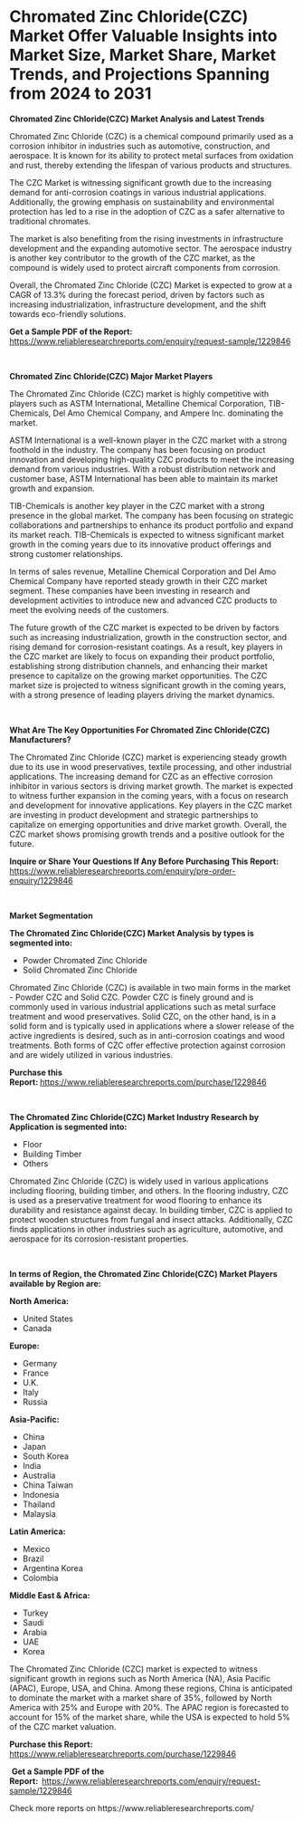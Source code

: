 <p><h1>Chromated Zinc Chloride(CZC) Market Offer Valuable Insights into Market Size, Market Share, Market Trends, and Projections Spanning from 2024 to 2031</h1></p><p><strong>Chromated Zinc Chloride(CZC) Market Analysis and Latest Trends</strong></p>
<p><p>Chromated Zinc Chloride (CZC) is a chemical compound primarily used as a corrosion inhibitor in industries such as automotive, construction, and aerospace. It is known for its ability to protect metal surfaces from oxidation and rust, thereby extending the lifespan of various products and structures.</p><p>The CZC Market is witnessing significant growth due to the increasing demand for anti-corrosion coatings in various industrial applications. Additionally, the growing emphasis on sustainability and environmental protection has led to a rise in the adoption of CZC as a safer alternative to traditional chromates.</p><p>The market is also benefiting from the rising investments in infrastructure development and the expanding automotive sector. The aerospace industry is another key contributor to the growth of the CZC market, as the compound is widely used to protect aircraft components from corrosion.</p><p>Overall, the Chromated Zinc Chloride (CZC) Market is expected to grow at a CAGR of 13.3% during the forecast period, driven by factors such as increasing industrialization, infrastructure development, and the shift towards eco-friendly solutions.</p></p>
<p><strong>Get a Sample PDF of the Report:&nbsp;</strong> <a href="https://www.reliableresearchreports.com/enquiry/request-sample/1229846">https://www.reliableresearchreports.com/enquiry/request-sample/1229846</a></p>
<p>&nbsp;</p>
<p><strong>Chromated Zinc Chloride(CZC) Major Market Players</strong></p>
<p><p>The Chromated Zinc Chloride (CZC) market is highly competitive with players such as ASTM International, Metalline Chemical Corporation, TIB-Chemicals, Del Amo Chemical Company, and Ampere Inc. dominating the market. </p><p>ASTM International is a well-known player in the CZC market with a strong foothold in the industry. The company has been focusing on product innovation and developing high-quality CZC products to meet the increasing demand from various industries. With a robust distribution network and customer base, ASTM International has been able to maintain its market growth and expansion.</p><p>TIB-Chemicals is another key player in the CZC market with a strong presence in the global market. The company has been focusing on strategic collaborations and partnerships to enhance its product portfolio and expand its market reach. TIB-Chemicals is expected to witness significant market growth in the coming years due to its innovative product offerings and strong customer relationships.</p><p>In terms of sales revenue, Metalline Chemical Corporation and Del Amo Chemical Company have reported steady growth in their CZC market segment. These companies have been investing in research and development activities to introduce new and advanced CZC products to meet the evolving needs of the customers. </p><p>The future growth of the CZC market is expected to be driven by factors such as increasing industrialization, growth in the construction sector, and rising demand for corrosion-resistant coatings. As a result, key players in the CZC market are likely to focus on expanding their product portfolio, establishing strong distribution channels, and enhancing their market presence to capitalize on the growing market opportunities. The CZC market size is projected to witness significant growth in the coming years, with a strong presence of leading players driving the market dynamics.</p></p>
<p>&nbsp;</p>
<p><strong>What Are The Key Opportunities For Chromated Zinc Chloride(CZC) Manufacturers?</strong></p>
<p><p>The Chromated Zinc Chloride (CZC) market is experiencing steady growth due to its use in wood preservatives, textile processing, and other industrial applications. The increasing demand for CZC as an effective corrosion inhibitor in various sectors is driving market growth. The market is expected to witness further expansion in the coming years, with a focus on research and development for innovative applications. Key players in the CZC market are investing in product development and strategic partnerships to capitalize on emerging opportunities and drive market growth. Overall, the CZC market shows promising growth trends and a positive outlook for the future.</p></p>
<p><strong>Inquire or Share Your Questions If Any Before Purchasing This Report:</strong> <a href="https://www.reliableresearchreports.com/enquiry/pre-order-enquiry/1229846">https://www.reliableresearchreports.com/enquiry/pre-order-enquiry/1229846</a></p>
<p>&nbsp;</p>
<p><strong>Market Segmentation</strong></p>
<p><strong>The Chromated Zinc Chloride(CZC) Market Analysis by types is segmented into:</strong></p>
<p><ul><li>Powder Chromated Zinc Chloride</li><li>Solid Chromated Zinc Chloride</li></ul></p>
<p><p>Chromated Zinc Chloride (CZC) is available in two main forms in the market - Powder CZC and Solid CZC. Powder CZC is finely ground and is commonly used in various industrial applications such as metal surface treatment and wood preservatives. Solid CZC, on the other hand, is in a solid form and is typically used in applications where a slower release of the active ingredients is desired, such as in anti-corrosion coatings and wood treatments. Both forms of CZC offer effective protection against corrosion and are widely utilized in various industries.</p></p>
<p><strong>Purchase this Report:&nbsp;</strong><a href="https://www.reliableresearchreports.com/purchase/1229846">https://www.reliableresearchreports.com/purchase/1229846</a></p>
<p>&nbsp;</p>
<p><strong>The Chromated Zinc Chloride(CZC) Market Industry Research by Application is segmented into:</strong></p>
<p><ul><li>Floor</li><li>Building Timber</li><li>Others</li></ul></p>
<p><p>Chromated Zinc Chloride (CZC) is widely used in various applications including flooring, building timber, and others. In the flooring industry, CZC is used as a preservative treatment for wood flooring to enhance its durability and resistance against decay. In building timber, CZC is applied to protect wooden structures from fungal and insect attacks. Additionally, CZC finds applications in other industries such as agriculture, automotive, and aerospace for its corrosion-resistant properties.</p></p>
<p>&nbsp;</p>
<p><strong>In terms of Region, the Chromated Zinc Chloride(CZC) Market Players available by Region are:</strong></p>
<p>
    <p> <strong> North America: </strong>
        <ul>
            <li>United States</li>
            <li>Canada</li>
        </ul>
        </p> 
    <p> <strong> Europe: </strong>
        <ul>
            <li>Germany</li>
            <li>France</li>
            <li>U.K.</li>
            <li>Italy</li>
            <li>Russia</li>
        </ul>
        </p> 
    <p> <strong> Asia-Pacific: </strong>
        <ul>
            <li>China</li>
            <li>Japan</li>
            <li>South Korea</li>
            <li>India</li>
            <li>Australia</li>
            <li>China Taiwan</li>
            <li>Indonesia</li>
            <li>Thailand</li>
            <li>Malaysia</li>
        </ul>
        </p> 
    <p> <strong> Latin America: </strong>
        <ul>
            <li>Mexico</li>
            <li>Brazil</li>
            <li>Argentina Korea</li>
            <li>Colombia</li>
        </ul>
        </p> 
    <p> <strong> Middle East & Africa: </strong>
        <ul>
            <li>Turkey</li>
            <li>Saudi</li>
            <li>Arabia</li>
            <li>UAE</li>
            <li>Korea</li>
        </ul>
    </p>
    </p>
<p><p>The Chromated Zinc Chloride (CZC) market is expected to witness significant growth in regions such as North America (NA), Asia Pacific (APAC), Europe, USA, and China. Among these regions, China is anticipated to dominate the market with a market share of 35%, followed by North America with 25% and Europe with 20%. The APAC region is forecasted to account for 15% of the market share, while the USA is expected to hold 5% of the CZC market valuation.</p></p>
<p><strong>Purchase this Report: </strong><a href="https://www.reliableresearchreports.com/purchase/1229846">https://www.reliableresearchreports.com/purchase/1229846</a></p>
<p>&nbsp;<strong>Get a Sample PDF of the Report:&nbsp;&nbsp;</strong><a href="https://www.reliableresearchreports.com/enquiry/request-sample/1229846">https://www.reliableresearchreports.com/enquiry/request-sample/1229846</a></p>
<p><strong></strong></p>
<p>Check more reports on https://www.reliableresearchreports.com/</p>